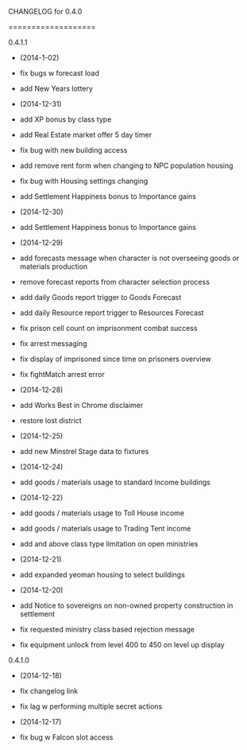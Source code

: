 CHANGELOG for 0.4.0

===================

0.4.1.1

* (2014-1-02)

 * fix bugs w forecast load
 * add New Years lottery

* (2014-12-31)

 * add XP bonus by class type
 * add Real Estate market offer 5 day timer
 * fix bug with new building access
 * add remove rent form when changing to NPC population housing
 * fix bug with Housing settings changing
 * add Settlement Happiness bonus to Importance gains

* (2014-12-30)

 * add Settlement Happiness bonus to Importance gains

* (2014-12-29)

 * add forecasts message when character is not overseeing goods or materials production
 * remove forecast reports from character selection process
 * add daily Goods report trigger to Goods Forecast
 * add daily Resource report trigger to Resources Forecast
 * fix prison cell count on imprisonment combat success
 * fix arrest messaging
 * fix display of imprisoned since time on prisoners overview
 * fix fightMatch arrest error

* (2014-12-28)

 * add Works Best in Chrome disclaimer
 * restore lost district

* (2014-12-25)

 * add new Minstrel Stage data to fixtures

* (2014-12-24)

 * add goods / materials usage to standard Income buildings

* (2014-12-22)

 * add goods / materials usage to Toll House income
 * add goods / materials usage to Trading Tent income
 * add and above class type limitation on open ministries

* (2014-12-21)

 * add expanded yeoman housing to select buildings

* (2014-12-20)

 * add Notice to sovereigns on non-owned property construction in settlement
 * fix requested ministry class based rejection message
 * fix equipment unlock from level 400 to 450 on level up display

0.4.1.0

* (2014-12-18)

 * fix changelog link
 * fix lag w performing multiple secret actions

* (2014-12-17)

 * fix bug w Falcon slot access

